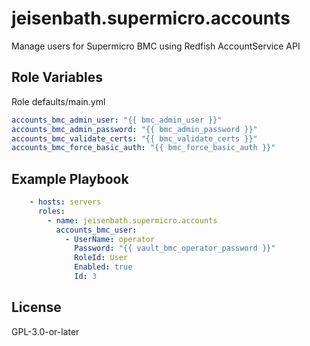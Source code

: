 jeisenbath.supermicro.accounts
=========

Manage users for Supermicro BMC using Redfish AccountService API

Role Variables
--------------

Role defaults/main.yml
```yaml
accounts_bmc_admin_user: "{{ bmc_admin_user }}"
accounts_bmc_admin_password: "{{ bmc_admin_password }}"
accounts_bmc_validate_certs: "{{ bmc_validate_certs }}"
accounts_bmc_force_basic_auth: "{{ bmc_force_basic_auth }}"
```

Example Playbook
----------------

```yaml
    - hosts: servers
      roles:
        - name: jeisenbath.supermicro.accounts
          accounts_bmc_user:
            - UserName: operator
              Password: "{{ vault_bmc_operator_password }}"
              RoleId: User
              Enabled: true
              Id: 3
```          

License
-------

GPL-3.0-or-later
